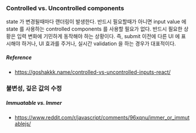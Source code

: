 ### Controlled vs. Uncontrolled components
state 가 변경될때마다 랜더링이 발생한다.
반드시 필요할때가 아니면 input value 에 state 를 사용하는 controlled components 를 사용할 필요가 없다.
반드시 필요한 상황은 입력 변화에 기민하게 동작해야 하는 상황이다.
즉, submit 이전에 다른 UI 에 표시해야 하거나, UI 효과를 주거나, 실시간 validation 을 하는 경우가 대표적이다.

##### Reference
* https://goshakkk.name/controlled-vs-uncontrolled-inputs-react/

### 불변성, 깊은 값의 수정

##### Immuatable vs. Immer
* https://www.reddit.com/r/javascript/comments/96xqnu/immer_or_immutablejs/
